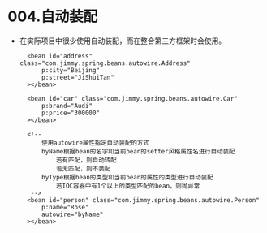# 004.自动装配

* 在实际项目中很少使用自动装配，而在整合第三方框架时会使用。

		<bean id="address" class="com.jimmy.spring.beans.autowire.Address"
			p:city="Beijing"
			p:street="JiShuiTan"
		></bean>
		
		<bean id="car" class="com.jimmy.spring.beans.autowire.Car"
			p:brand="Audi"
			p:price="300000"
		></bean>
		
		<!-- 
			使用autowire属性指定自动装配的方式
			byName根据bean的名字和当前bean的setter风格属性名进行自动装配
				若有匹配，则自动转配
				若无匹配，则不装配
			byType根据bean的类型和当前bean的属性的类型进行自动装配
				若IOC容器中有1个以上的类型匹配的bean，则抛异常
		 -->
		<bean id="person" class="com.jimmy.spring.beans.autowire.Person"
			p:name="Rose"
			autowire="byName"
		></bean>